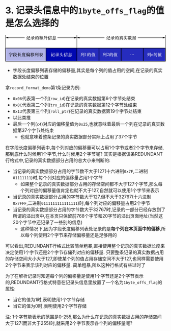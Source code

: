 # 3. 记录头信息中的`1byte_offs_flag`的值是怎么选择的

![REDUNDANT行格式示意图](./img/REDUNDANT行格式示意图.jpg)

- 字段长度偏移列表存储的偏移量,其实是每个列的值占用的空间,在记录的真实数据处结束的位置

拿`record_format_demo`第1条记录为例:

- `0x06`代表第一个列(`row_id`)在记录的真实数据第6个字节处结束
- `0x0C`代表第二个列(`trx_id`)在记录的真实数据第12个字节处结束
- `0x13`代表第三个列(`roll_ptr`)在记录的真实数据第19个字节处结束
- 以此类推
- 最后一个列(`c4`)对应的偏移量值为`0x25`,也就意味着最后一个列在记录的真实数据第37个字节处结束
  - 也就意味着整条记录的真实数据部分实际上占用了37个字节

在字段长度偏移列表中,每个列对应的偏移量可以占用1个字节或者2个字节来存储,那到底什么时候用1个字节,什么时候用2个字节呢?
其实是根据该条REDUNDANT行格式中,记录的真实数据部分占用的总大小来判断的:

- 当记录的真实数据部分占用的字节数不大于127(十六进制`0x7F`,二进制`01111111`)时,每个列对应的偏移量占用1个字节
  - 如果整个记录的真实数据部分占用的存储空间都不大于127个字节,那么每个列对应的偏移量值肯定也就不大于127,自然就可以使用1个字节来表示
- 当记录的真实数据部分占用的字节数大于127,但不大于32767(十六进制`0x7FFF`,二进制`0111111111111111`)时,每个列对应的偏移量占用2个字节
- 当记录的真实数据部分占用的字节数大于32767时,记录的一部分已经存放到了所谓的溢出页中,在本页只保留前768个字节和20字节的溢出页面地址(当然这20个字节中还记录了一些别的信息)
  - 这种情况下,因为字段长度偏移列表处记录的是**每个列在本页面中的偏移**,所以每个列使用2个字节来存储偏移量还是足够用的

可以看出,REDUNDANT行格式比较简单粗暴,直接使用整个记录的真实数据长度来决定使用1个字节还是2个字节存储列对应的偏移量.
只要整条记录的真实数据占用的存储空间大小大于127,即使某个列的值占用存储空间不大于127,也同样需要使用2个字节来表示该列对应的偏移量.
简单粗暴,所以这种行格式有些过时了

为了在解析记录时知道每个列的偏移量是使用1个字节还是2个字节表示的,REDUNDANT行格式特意在记录头信息里放置了一个名为`1byte_offs_flag`的属性:

- 当它的值为1时,表明使用1个字节存储
- 当它的值为0时,表明使用2个字节存储

注: 1个字节能表示的范围是0-255,那么为什么在记录的真实数据占用的存储空间大于127(而非大于255)时,就采用2个字节表示各个列的偏移量呢?

